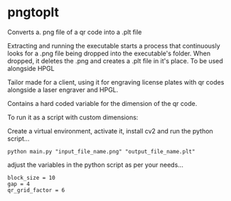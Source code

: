# pngtoplt
Converts a. png file of a qr code into a .plt file

Extracting and running the executable starts a process that continuously looks for a .png file being dropped into the executable's folder. When dropped, it deletes the .png and creates a .plt file in it's place. To be used alongside HPGL

Tailor made for a client, using it for engraving license plates with qr codes alongside a laser engraver and HPGL.

Contains a hard coded variable for the dimension of the qr code.

To run it as a script with custom dimensions:

Create a virtual environment, activate it, install cv2 and run the python script...

```
python main.py "input_file_name.png" "output_file_name.plt"
```

adjust the variables in the python script as per your needs...

```
block_size = 10
gap = 4
qr_grid_factor = 6
```


